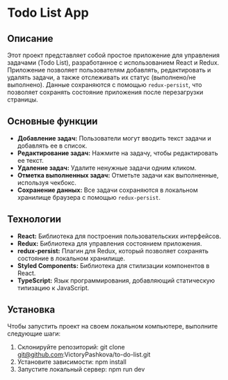 # Todo List App

## Описание

Этот проект представляет собой простое приложение для управления задачами (Todo List), разработанное с использованием React и Redux. Приложение позволяет пользователям добавлять, редактировать и удалять задачи, а также отслеживать их статус (выполнено/не выполнено). Данные сохраняются с помощью `redux-persist`, что позволяет сохранять состояние приложения после перезагрузки страницы.

## Основные функции

- **Добавление задач:** Пользователи могут вводить текст задачи и добавлять ее в список.
- **Редактирование задач:** Нажмите на задачу, чтобы редактировать ее текст.
- **Удаление задач:** Удалите ненужные задачи одним кликом.
- **Отметка выполненных задач:** Отметьте задачи как выполненные, используя чекбокс.
- **Сохранение данных:** Все задачи сохраняются в локальном хранилище браузера с помощью `redux-persist`.

## Технологии

- **React:** Библиотека для построения пользовательских интерфейсов.
- **Redux:** Библиотека для управления состоянием приложения.
- **redux-persist:** Плагин для Redux, который позволяет сохранять состояние в локальном хранилище.
- **Styled Components:** Библиотека для стилизации компонентов в React.
- **TypeScript:** Язык программирования, добавляющий статическую типизацию к JavaScript.

## Установка

Чтобы запустить проект на своем локальном компьютере, выполните следующие шаги:

1. Склонируйте репозиторий: git clone git@github.com:VictoryPashkova/to-do-list.git
2. Установите зависимости: npm install
3. Запустите локальный сервер: npm run dev